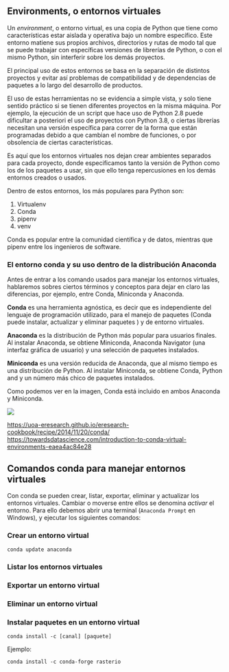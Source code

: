 ## Environments, o entornos virtuales

Un *environment*, o entorno virtual, es una copia de Python que tiene como características estar aislada y operativa bajo un nombre específico. Este entorno matiene sus propios archivos, directorios y rutas de modo tal que se puede trabajar con específicas versiones de librerías de Python, o con el mismo Python, sin interferir sobre los demás proyectos. 

El principal uso de estos entornos se basa en la separación de distintos proyectos y evitar así problemas de compatibilidad y de dependencias de paquetes a lo largo del desarrollo de productos. 

El uso de estas herramientas no se evidencia a simple vista, y solo tiene sentido práctico si se tienen diferentes proyectos en la misma máquina. Por ejemplo, la ejecución de un script que hace uso de Python 2.8 puede dificultar a posteriori el uso de proyectos con Python 3.8, o ciertas librerías necesitan una versión específica para correr de la forma que están programadas debido a que cambian el nombre de funciones, o por obsolencia de ciertas características. 

Es aquí que los entornos virtuales nos dejan crear ambientes separados para cada proyecto, donde especificamos tanto la versión de Python como los de los paquetes a usar, sin que ello tenga repercusiones en los demás entornos creados o usados. 

Dentro de estos entornos, los más populares para Python son: 

1. Virtualenv
2. Conda
3. pipenv
4. venv

Conda es popular entre la comunidad científica y de datos, mientras que pipenv entre los ingenieros de software.

### El entorno conda y su uso dentro de la distribución Anaconda

Antes de entrar a los comando usados para manejar los entornos virtuales, hablaremos sobres ciertos términos y conceptos para dejar en claro las diferencias, por ejemplo, entre Conda, Miniconda y Anaconda. 


**Conda**  es una herramienta agnóstica, es decir que es independiente del lenguaje de programación utilizado, para el manejo de paquetes (Conda puede instalar, actualizar y eliminar paquetes ) y de entorno virtuales. 

**Anaconda** es la distribución de Python más popular para usuarios finales. Al instalar Anaconda, se obtiene Miniconda, Anaconda Navigator (una interfaz gráfica de usuario) y una selección de paquetes instalados. 

**Miniconda** es una versión reducida de Anaconda, que al mismo tiempo es una distribución de Python. Al instalar Miniconda, se obtiene Conda, Python and y un número más chico de paquetes instalados.

Como podemos ver en la imagen, Conda está incluido en ambos Anaconda y Miniconda.


<img src="../images/conda-vs-miniconda-vs-anaconda.png" class="align-center"/>


https://uoa-eresearch.github.io/eresearch-cookbook/recipe/2014/11/20/conda/
https://towardsdatascience.com/introduction-to-conda-virtual-environments-eaea4ac84e28


## Comandos conda para manejar entornos virtuales

Con conda se pueden crear, listar, exportar, eliminar y actualizar los entornos virtuales. Cambiar o moverse entre ellos se denomina *activar* el entorno. Para ello debemos abrir una terminal  (`Anaconda Prompt` en Windows), y ejecutar los siguientes comandos:

### Crear un entorno virtual

`conda update anaconda`

### Listar los entornos virtuales

### Exportar un entorno virtual 

### Eliminar un entorno virtual 

### Instalar paquetes en un entorno virtual
 
 `conda install -c [canal] [paquete]`

Ejemplo:

  `conda install -c conda-forge rasterio`